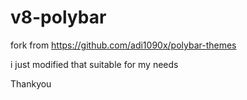 # v8-polybar

fork from https://github.com/adi1090x/polybar-themes

i just modified that suitable for my needs



Thankyou
